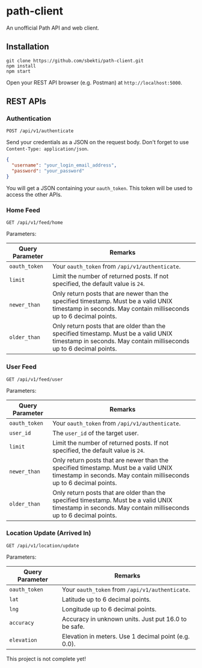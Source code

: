 # path-client
An unofficial Path API and web client.

## Installation

```
git clone https://github.com/sbekti/path-client.git
npm install
npm start
```

Open your REST API browser (e.g. Postman) at `http://localhost:5000`.

## REST APIs

### Authentication
```
POST /api/v1/authenticate
```

Send your credentials as a JSON on the request body. Don't forget to use `Content-Type: application/json`.

```json
{
  "username": "your_login_email_address",
  "password": "your_password"
}
```

You will get a JSON containing your `oauth_token`. This token will be used to access the other APIs.

### Home Feed
```
GET /api/v1/feed/home
```

Parameters:

| Query Parameter | Remarks  |
| ------------- |-------------|
| `oauth_token`    | Your `oauth_token` from `/api/v1/authenticate`.  |
| `limit`      | Limit the number of returned posts. If not specified, the default value is `24`. |
| `newer_than` | Only return posts that are newer than the specified timestamp. Must be a valid UNIX timestamp in seconds. May contain milliseconds up to 6 decimal points. |
| `older_than` | Only return posts that are older than the specified timestamp. Must be a valid UNIX timestamp in seconds. May contain milliseconds up to 6 decimal points. |

### User Feed
```
GET /api/v1/feed/user
```

Parameters:

| Query Parameter | Remarks  |
| ------------- |-------------|
| `oauth_token`    | Your `oauth_token` from `/api/v1/authenticate`.  |
| `user_id`    | The `user_id` of the target user.  |
| `limit`      | Limit the number of returned posts. If not specified, the default value is `24`. |
| `newer_than` | Only return posts that are newer than the specified timestamp. Must be a valid UNIX timestamp in seconds. May contain milliseconds up to 6 decimal points. |
| `older_than` | Only return posts that are older than the specified timestamp. Must be a valid UNIX timestamp in seconds. May contain milliseconds up to 6 decimal points. |

### Location Update (Arrived In)
```
GET /api/v1/location/update
```

Parameters:

| Query Parameter | Remarks  |
| ------------- |-------------|
| `oauth_token`    | Your `oauth_token` from `/api/v1/authenticate`.  |
| `lat`    | Latitude up to 6 decimal points.  |
| `lng`      | Longitude up to 6 decimal points. |
| `accuracy` | Accuracy in unknown units. Just put 16.0 to be safe. |
| `elevation` | Elevation in meters. Use 1 decimal point (e.g. 0.0). |


This project is not complete yet!
